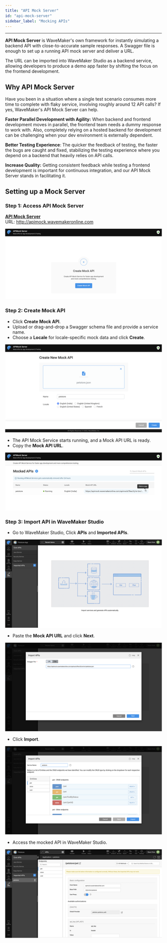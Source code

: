 ```yaml
---
title: "API Mock Server"
id: "api-mock-server"
sidebar_label: "Mocking APIs"
---
```

---

**API Mock Server** is WaveMaker's own framework for instantly simulating a backend API with close-to-accurate sample responses. A Swagger file is enough to set up a running API mock server and deliver a URL.

The URL can be imported into WaveMaker Studio as a backend service, allowing developers to produce a demo app faster by shifting the focus on the frontend development. 


## Why API Mock Server

Have you been in a situation where a single test scenario consumes more time to complete with flaky service, involving roughly around 12 API calls? If yes, WaveMaker's API Mock Server can help. 

**Faster Parallel Development with Agility:** When backend and frontend development moves in parallel, the frontend team needs a dummy response to work with. Also, completely relying on a hosted backend for development can be challenging when your dev environment is externally dependent.

**Better Testing Experience**: The quicker the feedback of testing, the faster the bugs are caught and fixed, stabilizing the testing experience where you depend on a backend that heavily relies on API calls.

**Increase Quality:** Getting consistent feedback while testing a frontend development is important for continuous integration, and our API Mock Server stands in facilitating it.

## Setting up a Mock Server

### Step 1: Access API Mock Server

**[API Mock Server](http://apimock.wavemakeronline.com)**   
URL: http://apimock.wavemakeronline.com

[![](/learn/assets/create-mock-api.png)](/learn/assets/create-mock-api.png)

### Step 2: Create Mock API

- Click **Create Mock API**.
- Upload or drag-and-drop a Swagger schema file and provide a service name.
- Choose a **Locale** for locale-specific mock data and click **Create**.

[![](/learn/assets/upload-swagger-json-for-mock-api.png)](/learn/assets/upload-swagger-json-for-mock-api.png)

- The API Mock Service starts running, and a Mock API URL is ready.
- Copy the **Mock API URL**.

[![](/learn/assets/running-mock-services.png)](/learn/assets/running-mock-services.png)

### Step 3: Import API in WaveMaker Studio

- Go to WaveMaker Studio, Click **APIs** and **Imported APIs**.

[![](/learn/assets/import-api-screen.png)](/learn/assets/import-api-screen.png)

- Paste the **Mock API URL** and click **Next**.

[![](/learn/assets/paste-mock-api-url.png)](/learn/assets/paste-mock-api-url.png)

- Click **Import**.

[![](/learn/assets/click-import-api.png)](/learn/assets/click-import-api.png)

- Access the mocked API in WaveMaker Studio.

[![](/learn/assets/successful-mocked-service.png)](/learn/assets/successful-mocked-service.png)

